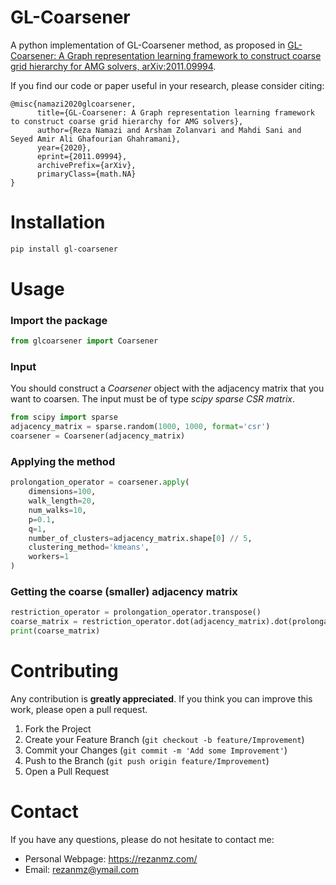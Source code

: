 # GL-Coarsener
A python implementation of GL-Coarsener method, as proposed in [GL-Coarsener: A Graph representation learning framework to construct coarse grid hierarchy for AMG solvers, arXiv:2011.09994](https://arxiv.org/abs/2011.09994).

If you find our code or paper useful in your research, please consider citing:
```
@misc{namazi2020glcoarsener,
      title={GL-Coarsener: A Graph representation learning framework to construct coarse grid hierarchy for AMG solvers}, 
      author={Reza Namazi and Arsham Zolanvari and Mahdi Sani and Seyed Amir Ali Ghafourian Ghahramani},
      year={2020},
      eprint={2011.09994},
      archivePrefix={arXiv},
      primaryClass={math.NA}
}
```

# Installation
```bash
pip install gl-coarsener
```

# Usage
### Import the package
```python
from glcoarsener import Coarsener
```
### Input
You should construct a _Coarsener_ object with the adjacency matrix that you want to coarsen. The input must be of type _scipy sparse CSR matrix_.
```python
from scipy import sparse
adjacency_matrix = sparse.random(1000, 1000, format='csr')
coarsener = Coarsener(adjacency_matrix)
```
### Applying the method
```python
prolongation_operator = coarsener.apply(
    dimensions=100,
    walk_length=20,
    num_walks=10,
    p=0.1,
    q=1,
    number_of_clusters=adjacency_matrix.shape[0] // 5,
    clustering_method='kmeans',
    workers=1
)
```
### Getting the coarse (smaller) adjacency matrix
```python
restriction_operator = prolongation_operator.transpose()
coarse_matrix = restriction_operator.dot(adjacency_matrix).dot(prolongation_operator)
print(coarse_matrix)
```
# Contributing
Any contribution is **greatly appreciated**. If you think you can improve this work, please open a pull request.

1. Fork the Project
2. Create your Feature Branch (`git checkout -b feature/Improvement`)
3. Commit your Changes (`git commit -m 'Add some Improvement'`)
4. Push to the Branch (`git push origin feature/Improvement`)
5. Open a Pull Request

# Contact
If you have any questions, please do not hesitate to contact me:
- Personal Webpage: https://rezanmz.com/
- Email: rezanmz@ymail.com